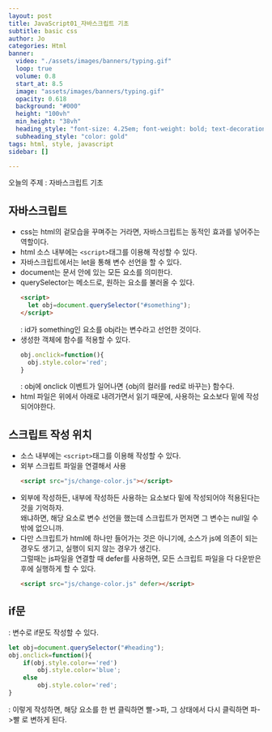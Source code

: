 ```yaml
---
layout: post
title: JavaScript01_자바스크립트 기초
subtitle: basic css
author: Jo
categories: Html
banner:
  video: "./assets/images/banners/typing.gif"
  loop: true
  volume: 0.8
  start_at: 8.5
  image: "assets/images/banners/typing.gif"
  opacity: 0.618
  background: "#000"
  height: "100vh"
  min_height: "38vh"
  heading_style: "font-size: 4.25em; font-weight: bold; text-decoration: underline"
  subheading_style: "color: gold"
tags: html, style, javascript
sidebar: []

---
```


오늘의 주제 : 자바스크립트 기초

## 자바스크립트
- css는 html의 겉모습을 꾸며주는 거라면, 자바스크립트는 동적인 효과를 넣어주는 역할이다.
- html 소스 내부에는 ``<script>``태그를 이용해 작성할 수 있다.
- 자바스크립트에서는 let을 통해 변수 선언을 할 수 있다.
- document는 문서 안에 있는 모든 요소를 의미한다.
- querySelector는 메소드로, 원하는 요소를 불러올 수 있다.
  ```html
  <script>
    let obj=document.querySelector("#something");
  </script>
  ```
  : id가 something인 요소를 obj라는 변수라고 선언한 것이다.
- 생성한 객체에 함수를 적용할 수 있다.
  ```javascript
  obj.onclick=function(){
    obj.style.color='red';
  }
  ```
  : obj에 onclick 이벤트가 일어나면 {obj의 컬러를 red로 바꾸는} 함수다.
- html 파일은 위에서 아래로 내려가면서 읽기 때문에, 사용하는 요소보다 밑에 작성되어야한다.

## 스크립트 작성 위치
- 소스 내부에는 ``<script>``태그를 이용해 작성할 수 있다.
- 외부 스크립트 파일을 연결해서 사용
  ```html
  <script src="js/change-color.js"></script>
  ```
- 외부에 작성하든, 내부에 작성하든 사용하는 요소보다 밑에 작성되어야 적용된다는 것을 기억하자.<br>
  왜냐하면, 해당 요소로 변수 선언을 했는데 스크립트가 먼저면 그 변수는 null일 수 밖에 없으니까.
- 다만 스크립트가 html에 하나만 들어가는 것은 아니기에, 소스가 js에 의존이 되는 경우도 생기고, 실행이 되지 않는 경우가 생긴다.<br>
  그럴때는 js파일을 연결할 때 defer를 사용하면, 모든 스크립트 파일을 다 다운받은 후에 실행하게 할 수 있다.
  ```html
  <script src="js/change-color.js" defer></script>
  ```

## if문
: 변수로 if문도 작성할 수 있다.
```javascript
let obj=document.querySelector("#heading");
obj.onclick=function(){
    if(obj.style.color=='red')
        obj.style.color='blue';
    else
        obj.style.color='red';
}
```
: 이렇게 작성하면, 해당 요소를 한 번 클릭하면 빨->파, 그 상태에서 다시 클릭하면 파->빨 로 변하게 된다. 


  

















